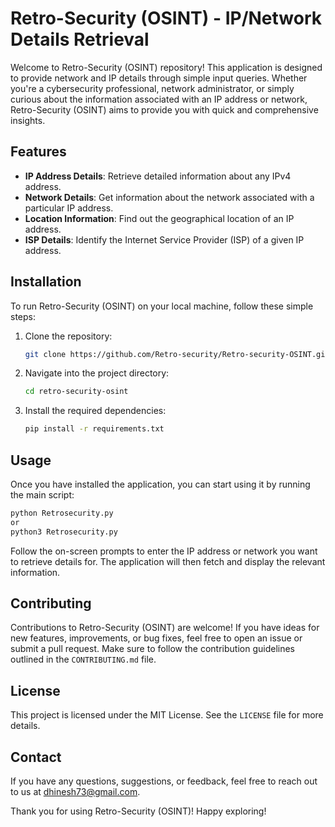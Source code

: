 # Retro-Security (OSINT) - IP/Network Details Retrieval

Welcome to Retro-Security (OSINT) repository! This application is designed to provide network and IP details through simple input queries. Whether you're a cybersecurity professional, network administrator, or simply curious about the information associated with an IP address or network, Retro-Security (OSINT) aims to provide you with quick and comprehensive insights.

## Features

- **IP Address Details**: Retrieve detailed information about any IPv4 address.
- **Network Details**: Get information about the network associated with a particular IP address.
- **Location Information**: Find out the geographical location of an IP address.
- **ISP Details**: Identify the Internet Service Provider (ISP) of a given IP address.

## Installation

To run Retro-Security (OSINT) on your local machine, follow these simple steps:

1. Clone the repository:

   ```bash
   git clone https://github.com/Retro-security/Retro-security-OSINT.git
   ```

2. Navigate into the project directory:

   ```bash
   cd retro-security-osint
   ```

3. Install the required dependencies:

   ```bash
   pip install -r requirements.txt
   ```

## Usage

Once you have installed the application, you can start using it by running the main script:

```bash
python Retrosecurity.py
or
python3 Retrosecurity.py
```

Follow the on-screen prompts to enter the IP address or network you want to retrieve details for. The application will then fetch and display the relevant information.

## Contributing

Contributions to Retro-Security (OSINT) are welcome! If you have ideas for new features, improvements, or bug fixes, feel free to open an issue or submit a pull request. Make sure to follow the contribution guidelines outlined in the `CONTRIBUTING.md` file.

## License

This project is licensed under the MIT License. See the `LICENSE` file for more details.

## Contact

If you have any questions, suggestions, or feedback, feel free to reach out to us at dhinesh73@gmail.com.

Thank you for using Retro-Security (OSINT)! Happy exploring!
